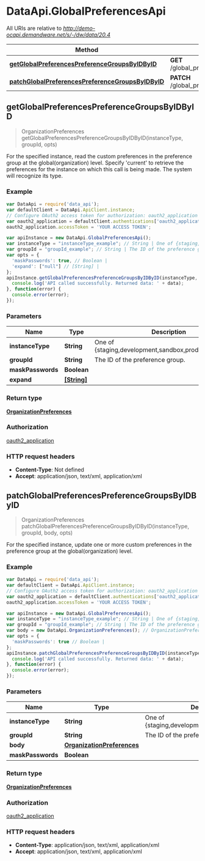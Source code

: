 # DataApi.GlobalPreferencesApi

All URIs are relative to *http://demo-ocapi.demandware.net/s/-/dw/data/20.4*

Method | HTTP request | Description
------------- | ------------- | -------------
[**getGlobalPreferencesPreferenceGroupsByIDByID**](GlobalPreferencesApi.md#getGlobalPreferencesPreferenceGroupsByIDByID) | **GET** /global_preferences/preference_groups/{group_id}/{instance_type} | 
[**patchGlobalPreferencesPreferenceGroupsByIDByID**](GlobalPreferencesApi.md#patchGlobalPreferencesPreferenceGroupsByIDByID) | **PATCH** /global_preferences/preference_groups/{group_id}/{instance_type} | 



## getGlobalPreferencesPreferenceGroupsByIDByID

> OrganizationPreferences getGlobalPreferencesPreferenceGroupsByIDByID(instanceType, groupId, opts)



For the specified instance, read the custom preferences in the preference group at the global(organization) level.  Specify &#39;current&#39; to retrieve the preferences for the instance on which this call is being made. The system will recognize its type.

### Example

```javascript
var DataApi = require('data_api');
var defaultClient = DataApi.ApiClient.instance;
// Configure OAuth2 access token for authorization: oauth2_application
var oauth2_application = defaultClient.authentications['oauth2_application'];
oauth2_application.accessToken = 'YOUR ACCESS TOKEN';

var apiInstance = new DataApi.GlobalPreferencesApi();
var instanceType = "instanceType_example"; // String | One of {staging,development,sandbox,production,current}.
var groupId = "groupId_example"; // String | The ID of the preference group.
var opts = {
  'maskPasswords': true, // Boolean | 
  'expand': ["null"] // [String] | 
};
apiInstance.getGlobalPreferencesPreferenceGroupsByIDByID(instanceType, groupId, opts).then(function(data) {
  console.log('API called successfully. Returned data: ' + data);
}, function(error) {
  console.error(error);
});

```

### Parameters



Name | Type | Description  | Notes
------------- | ------------- | ------------- | -------------
 **instanceType** | **String**| One of {staging,development,sandbox,production,current}. | 
 **groupId** | **String**| The ID of the preference group. | 
 **maskPasswords** | **Boolean**|  | [optional] 
 **expand** | [**[String]**](String.md)|  | [optional] 

### Return type

[**OrganizationPreferences**](OrganizationPreferences.md)

### Authorization

[oauth2_application](../README.md#oauth2_application)

### HTTP request headers

- **Content-Type**: Not defined
- **Accept**: application/json, text/xml, application/xml


## patchGlobalPreferencesPreferenceGroupsByIDByID

> OrganizationPreferences patchGlobalPreferencesPreferenceGroupsByIDByID(instanceType, groupId, body, opts)



For the specified instance, update one or more custom preferences in the preference group  at the global(organization) level.

### Example

```javascript
var DataApi = require('data_api');
var defaultClient = DataApi.ApiClient.instance;
// Configure OAuth2 access token for authorization: oauth2_application
var oauth2_application = defaultClient.authentications['oauth2_application'];
oauth2_application.accessToken = 'YOUR ACCESS TOKEN';

var apiInstance = new DataApi.GlobalPreferencesApi();
var instanceType = "instanceType_example"; // String | One of {staging,development,sandbox,production}.
var groupId = "groupId_example"; // String | The ID of the preference group.
var body = new DataApi.OrganizationPreferences(); // OrganizationPreferences | 
var opts = {
  'maskPasswords': true // Boolean | 
};
apiInstance.patchGlobalPreferencesPreferenceGroupsByIDByID(instanceType, groupId, body, opts).then(function(data) {
  console.log('API called successfully. Returned data: ' + data);
}, function(error) {
  console.error(error);
});

```

### Parameters



Name | Type | Description  | Notes
------------- | ------------- | ------------- | -------------
 **instanceType** | **String**| One of {staging,development,sandbox,production}. | 
 **groupId** | **String**| The ID of the preference group. | 
 **body** | [**OrganizationPreferences**](OrganizationPreferences.md)|  | 
 **maskPasswords** | **Boolean**|  | [optional] 

### Return type

[**OrganizationPreferences**](OrganizationPreferences.md)

### Authorization

[oauth2_application](../README.md#oauth2_application)

### HTTP request headers

- **Content-Type**: application/json, text/xml, application/xml
- **Accept**: application/json, text/xml, application/xml

